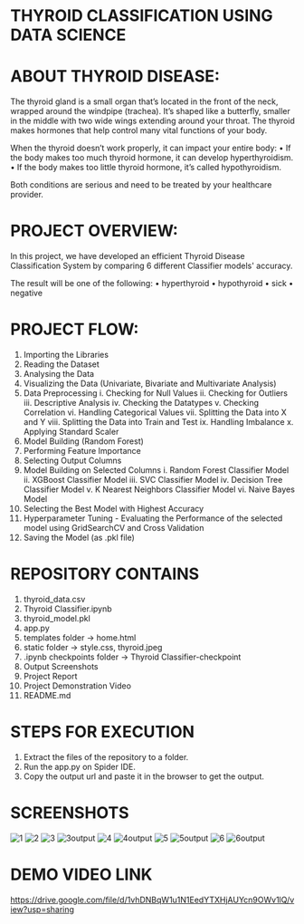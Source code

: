 # THYROID CLASSIFICATION USING DATA SCIENCE 

# ABOUT THYROID DISEASE:

The thyroid gland is a small organ that’s located in the front of the neck, wrapped around the windpipe (trachea). It’s shaped like a butterfly, smaller in the middle with two wide wings extending around your throat. The thyroid makes hormones that help control many vital functions of your body.

When the thyroid doesn’t work properly, it can impact your entire body:
• If the body makes too much thyroid hormone, it can develop hyperthyroidism. 
• If the body makes too little thyroid hormone, it’s called hypothyroidism.

Both conditions are serious and need to be treated by your healthcare provider.

# PROJECT OVERVIEW:

In this project, we have developed an efficient Thyroid Disease Classification System by comparing 6 different Classifier models' accuracy. 

The result will be one of the following: 
• hyperthyroid
• hypothyroid
• sick
• negative

# PROJECT FLOW:

1. Importing the Libraries
2. Reading the Dataset
3. Analysing the Data
4. Visualizing the Data (Univariate, Bivariate and Multivariate Analysis)
5. Data Preprocessing
	i. Checking for Null Values
	ii. Checking for Outliers
	iii. Descriptive Analysis
	iv. Checking the Datatypes
	v. Checking Correlation
	vi. Handling Categorical Values
	vii. Splitting the Data into X and Y
	viii. Splitting the Data into Train and Test
	ix. Handling Imbalance
	x. Applying Standard Scaler
6. Model Building (Random Forest)
7. Performing Feature Importance
8. Selecting Output Columns
9. Model Building on Selected Columns
	i. Random Forest Classifier Model
	ii. XGBoost Classifier Model
	iii. SVC Classifier Model
	iv. Decision Tree Classifier Model
	v. K Nearest Neighbors Classifier Model
	vi. Naive Bayes Model 
10. Selecting the Best Model with Highest Accuracy
11. Hyperparameter Tuning - Evaluating the Performance of the selected model using GridSearchCV and Cross Validation
12. Saving the Model (as .pkl file)

# REPOSITORY CONTAINS

1. thyroid_data.csv
2. Thyroid Classifier.ipynb
3. thyroid_model.pkl
4. app.py
5. templates folder -> home.html
6. static folder -> style.css, thyroid.jpeg
7. .ipynb checkpoints folder -> Thyroid Classifier-checkpoint
8. Output Screenshots
9. Project Report
10. Project Demonstration Video
11. README.md

# STEPS FOR EXECUTION

1. Extract the files of the repository to a folder.
2. Run the app.py on Spider IDE.
3. Copy the output url and paste it in the browser to get the output.

# SCREENSHOTS

![1](https://github.com/JeyasriVarthiniB/Smart-Bridge-Externship-in-Applied-Data-Science/assets/102913053/c7de9d12-a4c9-4565-84dc-b88a55acb5f1)
![2](https://github.com/JeyasriVarthiniB/Smart-Bridge-Externship-in-Applied-Data-Science/assets/102913053/b6316d37-2d9c-4ada-885b-6f4e76bec63b)
![3](https://github.com/JeyasriVarthiniB/Smart-Bridge-Externship-in-Applied-Data-Science/assets/102913053/0d1502a3-6ad8-4b28-a7b0-a4ba968daa0c)
![3output](https://github.com/JeyasriVarthiniB/Smart-Bridge-Externship-in-Applied-Data-Science/assets/102913053/7c3e882a-99aa-4df9-a1c2-8c5dda2b5c3d)
![4](https://github.com/JeyasriVarthiniB/Smart-Bridge-Externship-in-Applied-Data-Science/assets/102913053/1633e903-eaa1-41bc-92c1-e1ca2d19a83c)
![4output](https://github.com/JeyasriVarthiniB/Smart-Bridge-Externship-in-Applied-Data-Science/assets/102913053/398073f4-5463-49ca-a2e7-89deb69f05be)
![5](https://github.com/JeyasriVarthiniB/Smart-Bridge-Externship-in-Applied-Data-Science/assets/102913053/07fc72d0-8e3c-40bf-8fdf-a61ae9a2b095)
![5output](https://github.com/JeyasriVarthiniB/Smart-Bridge-Externship-in-Applied-Data-Science/assets/102913053/2d34750a-585c-4944-84db-f202f426ecde)
![6](https://github.com/JeyasriVarthiniB/Smart-Bridge-Externship-in-Applied-Data-Science/assets/102913053/8fb37eb9-1c26-4970-919e-a0f640e43475)
![6output](https://github.com/JeyasriVarthiniB/Smart-Bridge-Externship-in-Applied-Data-Science/assets/102913053/0f9a8ee3-92ff-4622-985a-09bfe2925127)

# DEMO VIDEO LINK

https://drive.google.com/file/d/1vhDNBqW1u1N1EedYTXHjAUYcn9OWv1lQ/view?usp=sharing

